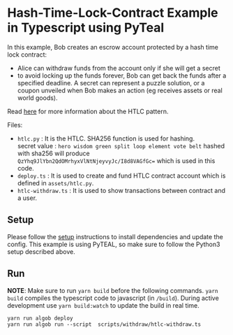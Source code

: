 # Hash-Time-Lock-Contract Example in Typescript using PyTeal

In this example, Bob creates an escrow account protected by a hash time lock contract:

- Alice can withdraw funds from the account only if she will get a secret
- to avoid locking up the funds forever, Bob can get back the funds after a specified deadline.
  A secret can represent a puzzle solution, or a coupon unveiled when Bob makes an action (eg receives assets or real world goods).

Read [here](https://en.bitcoin.it/wiki/Hash_Time_Locked_Contracts) for more information about the HTLC pattern.

Files:

- `htlc.py` : It is the HTLC. SHA256 function is used for hashing. <br />
  secret value : `hero wisdom green split loop element vote belt` hashed with sha256 will produce `QzYhq9JlYbn2QdOMrhyxVlNtNjeyvyJc/I8d8VAGfGc=` which is used in this code.
- `deploy.ts` : It is used to create and fund HTLC contract account which is defined in `assets/htlc.py`.
- `htlc-withdraw.ts` : It is used to show transactions between contract and a user.

## Setup

Please follow the [setup](../README.md) instructions to install dependencies and update the config.
This example is using PyTEAL, so make sure to follow the Python3 setup described above.

## Run

**NOTE**: Make sure to run `yarn build` before the following commands. `yarn build` compiles the typescript code to javascript (in `/build`). During active development use `yarn build:watch` to update the build in real time.

```
yarn run algob deploy
yarn run algob run --script  scripts/withdraw/htlc-withdraw.ts
```
